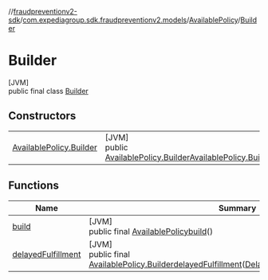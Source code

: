 //[fraudpreventionv2-sdk](../../../../index.md)/[com.expediagroup.sdk.fraudpreventionv2.models](../../index.md)/[AvailablePolicy](../index.md)/[Builder](index.md)

# Builder

[JVM]\
public final class [Builder](index.md)

## Constructors

| | |
|---|---|
| [AvailablePolicy.Builder](-available-policy.-builder.md) | [JVM]<br>public [AvailablePolicy.Builder](index.md)[AvailablePolicy.Builder](-available-policy.-builder.md)([DelayedFulfillment](../../-delayed-fulfillment/index.md)delayedFulfillment) |

## Functions

| Name | Summary |
|---|---|
| [build](build.md) | [JVM]<br>public final [AvailablePolicy](../index.md)[build](build.md)() |
| [delayedFulfillment](delayed-fulfillment.md) | [JVM]<br>public final [AvailablePolicy.Builder](index.md)[delayedFulfillment](delayed-fulfillment.md)([DelayedFulfillment](../../-delayed-fulfillment/index.md)delayedFulfillment) |
